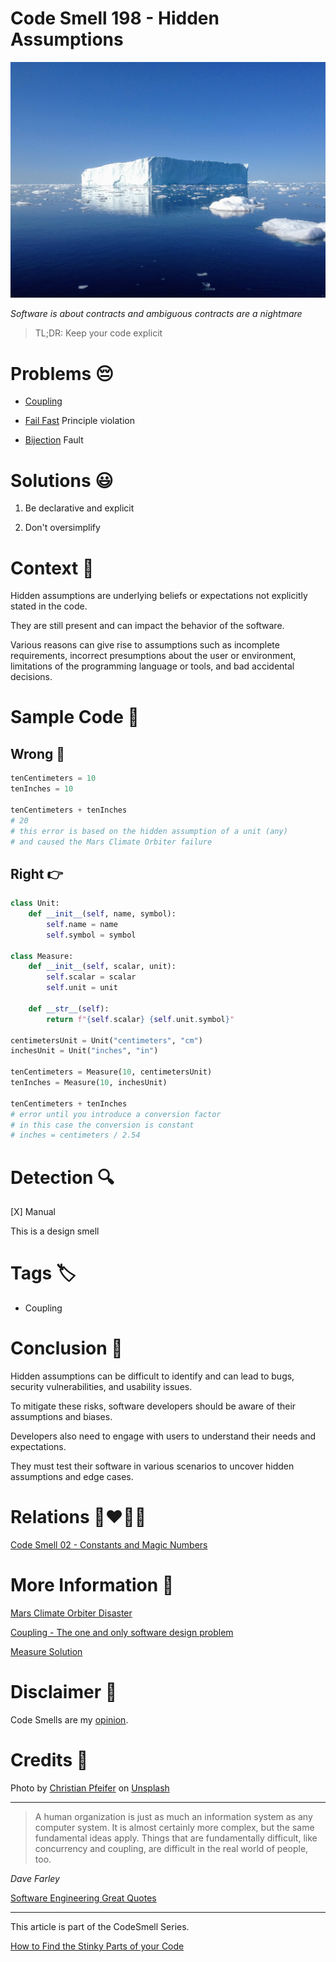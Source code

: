 # Code Smell 198 - Hidden Assumptions
            
![Code Smell 198 - Hidden Assumptions](Code%20Smell%20198%20-%20Hidden%20Assumptions.jpg)

*Software is about contracts and ambiguous contracts are a nightmare*

> TL;DR: Keep your code explicit

# Problems 😔 

- [Coupling](https://github.com/mcsee/Software-Design-Articles/tree/main/Articles/Theory/Coupling%20-%20The%20one%20and%20only%20software%20design%20problem/readme.md)

- [Fail Fast](https://github.com/mcsee/Software-Design-Articles/tree/main/Articles/Theory/Fail%20Fast/readme.md) Principle violation

- [Bijection](https://github.com/mcsee/Software-Design-Articles/tree/main/Articles/Theory/The%20One%20and%20Only%20Software%20Design%20Principle/readme.md) Fault

# Solutions 😃

1. Be declarative and explicit

2. Don't oversimplify

# Context 💬

Hidden assumptions are underlying beliefs or expectations not explicitly stated in the code.

They are still present and can impact the behavior of the software.

Various reasons can give rise to assumptions such as incomplete requirements, incorrect presumptions about the user or environment, limitations of the programming language or tools, and bad accidental decisions.

# Sample Code 📖

## Wrong 🚫

<!-- [Gist Url](https://gist.github.com/mcsee/33f7a662d4394e6c94c6603f88d9e975) -->

```python
tenCentimeters = 10
tenInches = 10

tenCentimeters + tenInches
# 20
# this error is based on the hidden assumption of a unit (any)
# and caused the Mars Climate Orbiter failure
```

## Right 👉

<!-- [Gist Url](https://gist.github.com/mcsee/a0ee2b3ec2e963149bb2b39a9cfa1a08) -->

```python
class Unit:
    def __init__(self, name, symbol):
        self.name = name
        self.symbol = symbol

class Measure:
    def __init__(self, scalar, unit):
        self.scalar = scalar
        self.unit = unit

    def __str__(self):
        return f"{self.scalar} {self.unit.symbol}"

centimetersUnit = Unit("centimeters", "cm")
inchesUnit = Unit("inches", "in")

tenCentimeters = Measure(10, centimetersUnit)
tenInches = Measure(10, inchesUnit)

tenCentimeters + tenInches
# error until you introduce a conversion factor
# in this case the conversion is constant 
# inches = centimeters / 2.54
```

# Detection 🔍

[X] Manual

This is a design smell

# Tags 🏷️

- Coupling

# Conclusion 🏁

Hidden assumptions can be difficult to identify and can lead to bugs, security vulnerabilities, and usability issues.

To mitigate these risks, software developers should be aware of their assumptions and biases.

Developers also need to engage with users to understand their needs and expectations.

They must test their software in various scenarios to uncover hidden assumptions and edge cases.

# Relations 👩‍❤️‍💋‍👨

[Code Smell 02 - Constants and Magic Numbers](https://github.com/mcsee/Software-Design-Articles/tree/main/Articles/Code%20Smells/Code%20Smell%2002%20-%20Constants%20and%20Magic%20Numbers/readme.md)

# More Information 📕

[Mars Climate Orbiter Disaster](https://solarsystem.nasa.gov/missions/mars-climate-orbiter/in-depth/)

[Coupling - The one and only software design problem](https://github.com/mcsee/Software-Design-Articles/tree/main/Articles/Theory/Coupling%20-%20The%20one%20and%20only%20software%20design%20problem/readme.md)

[Measure Solution](https://www.semanticscholar.org/paper/Arithmetic-with-measurements-on-dynamically-typed-Wilkinson-Prieto/40ac4b9918f8fa71fde88449ce9261857317c192)

# Disclaimer 📘

Code Smells are my [opinion](https://github.com/mcsee/Software-Design-Articles/tree/main/Articles/Blogging/I%20Wrote%20More%20than%2090%20Articles%20on%202021%20Here%20is%20What%20I%20Learned/readme.md).

# Credits 🙏

Photo by [Christian Pfeifer](https://unsplash.com/@sailingaroundtheworld) on [Unsplash](https://unsplash.com/photos/l6OraG-v0d8)

* * *

> A human organization is just as much an information system as any computer system. It is almost certainly more complex, but the same fundamental ideas apply. Things that are fundamentally difficult, like concurrency and coupling, are difficult in the real world of people, too.

_Dave Farley_

[Software Engineering Great Quotes](https://github.com/mcsee/Software-Design-Articles/tree/main/Articles/Quotes/Software%20Engineering%20Great%20Quotes/readme.md)

* * *

This article is part of the CodeSmell Series.

[How to Find the Stinky Parts of your Code](https://github.com/mcsee/Software-Design-Articles/tree/main/Articles/Code%20Smells/How%20to%20Find%20the%20Stinky%20parts%20of%20your%20Code/readme.md)